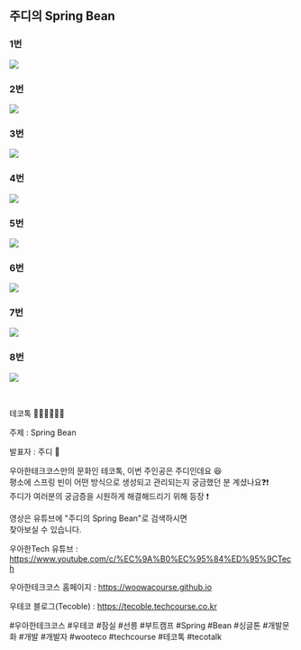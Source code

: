 ## 주디의 Spring Bean

### 1번 

![](001.png)

### 2번

![](002.png)

### 3번

![](003.png)

### 4번

![](004.png)

### 5번

![](005.png)

### 6번

![](006.png)

### 7번

![](007.png)

### 8번

![](008.png)


<br>

테코톡 👩🏻‍💻🧑🏻‍💻  
  
주제 : Spring Bean
  
발표자 : 주디 🥕  

우아한테크코스만의 문화인 테코톡, 이번 주인공은 주디인데요 😆  
평소에 스프링 빈이 어떤 방식으로 생성되고 관리되는지 궁금했던 분 계셨나요❓❗️  
주디가 여러분의 궁금증을 시원하게 해결해드리기 위해 등장 ❗️  

영상은 유튜브에 "주디의 Spring Bean"로 검색하시면  
찾아보실 수 있습니다.

우아한Tech 유튜브 : https://www.youtube.com/c/%EC%9A%B0%EC%95%84%ED%95%9CTech

우아한테크코스 홈페이지 : https://woowacourse.github.io

우테코 블로그(Tecoble) : https://tecoble.techcourse.co.kr

#우아한테크코스 #우테코 #잠실 #선릉 #부트캠프 #Spring #Bean #싱글톤 #개발문화 #개발 #개발자 #wooteco #techcourse #테코톡 #tecotalk
